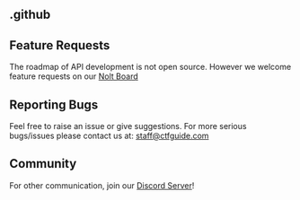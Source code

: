 .github
-------

## Feature Requests
The roadmap of API development is not open source. However we welcome feature requests on our [Nolt Board](https://feedback.ctfguide.com/)<br>

## Reporting Bugs
Feel free to raise an issue or give suggestions. For more serious bugs/issues please contact us at: [staff@ctfguide.com](mailto:staff@ctfguide.com)<br>

## Community
For other communication, join our [Discord Server](https://discord.gg/tSnUdqmG3p)!<br>